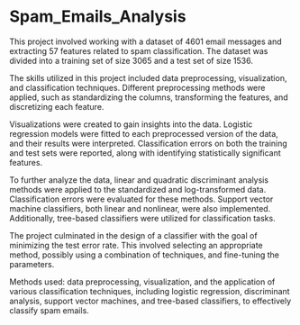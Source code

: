 # Spam_Emails_Analysis

This project involved working with a dataset of 4601 email messages and extracting 57 features related to spam classification. The dataset was divided into a training set of size 3065 and a test set of size 1536.

The skills utilized in this project included data preprocessing, visualization, and classification techniques. Different preprocessing methods were applied, such as standardizing the columns, transforming the features, and discretizing each feature.

Visualizations were created to gain insights into the data. Logistic regression models were fitted to each preprocessed version of the data, and their results were interpreted. Classification errors on both the training and test sets were reported, along with identifying statistically significant features.

To further analyze the data, linear and quadratic discriminant analysis methods were applied to the standardized and log-transformed data. Classification errors were evaluated for these methods. Support vector machine classifiers, both linear and nonlinear, were also implemented. Additionally, tree-based classifiers were utilized for classification tasks.

The project culminated in the design of a classifier with the goal of minimizing the test error rate. This involved selecting an appropriate method, possibly using a combination of techniques, and fine-tuning the parameters.

Methods used: data preprocessing, visualization, and the application of various classification techniques, including logistic regression, discriminant analysis, support vector machines, and tree-based classifiers, to effectively classify spam emails.
